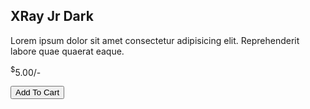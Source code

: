 <!DOCTYPE html>
<html lang="en">

<head>
    <meta charset="UTF-8">
    <meta http-equiv="X-UA-Compatible" content="IE=edge">
    <meta name="viewport" content="width=device-width, initial-scale=1.0">
    <title> Item Card </title>
    <link rel="stylesheet" href="style.css">
    <link rel="stylesheet" href="https://cdnjs.cloudflare.com/ajax/libs/font-awesome/6.2.1/css/all.min.css"
        integrity="sha512-MV7K8+y+gLIBoVD59lQIYicR65iaqukzvf/nwasF0nqhPay5w/9lJmVM2hMDcnK1OnMGCdVK+iQrJ7lzPJQd1w=="
        crossorigin="anonymous" referrerpolicy="no-referrer" />
</head>

<body>
    <div class="item-container">
        <div class="item-top">
            <div class="top-left-logo">
                <img src="./logo.png" alt="">
            </div>
            <div class="top-right-cart">
                <i class="fa-solid fa-cart-shopping"></i>
            </div>
        </div>
        <div class="main-item">
            <img src="./item.png" alt="">
        </div>
        <h2 class="item-heading">
            XRay Jr Dark
        </h2>
        <p class="item-description">
            Lorem ipsum dolor sit amet consectetur adipisicing elit. Reprehenderit labore quae quaerat eaque.
        </p>
        <ul class="rating">
            <i class="fa-solid fa-star"></i>
            <i class="fa-solid fa-star"></i>
            <i class="fa-solid fa-star"></i>
            <i class="fa-solid fa-star"></i>
            <i class="fa-solid fa-star-half-stroke"></i>
        </ul>
        <p class="item-price"><sup>$</sup>5.00/-</p>
        <button class="item-cart-btn">Add To Cart</button>
    </div>
    
</body>
</html>
